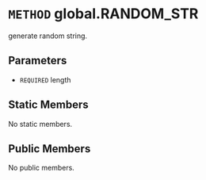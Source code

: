 # `METHOD` global.RANDOM_STR
generate random string.

## Parameters
* `REQUIRED` length 

## Static Members
No static members.

## Public Members
No public members.
